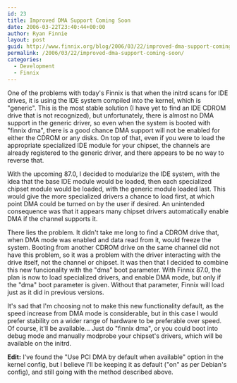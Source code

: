 ```yaml
---
id: 23
title: Improved DMA Support Coming Soon
date: 2006-03-22T23:40:44+00:00
author: Ryan Finnie
layout: post
guid: http://www.finnix.org/blog/2006/03/22/improved-dma-support-coming-soon/
permalink: /2006/03/22/improved-dma-support-coming-soon/
categories:
  - Development
  - Finnix
---
```

One of the problems with today's Finnix is that when the initrd scans for IDE drives, it is using the IDE system compiled into the kernel, which is "generic". This is the most stable solution (I have yet to find an IDE CDROM drive that is not recognized), but unfortunately, there is almost no DMA support in the generic driver, so even when the system is booted with "finnix dma", there is a good chance DMA support will not be enabled for either the CDROM or any disks. On top of that, even if you were to load the appropriate specialized IDE module for your chipset, the channels are already registered to the generic driver, and there appears to be no way to reverse that.

With the upcoming 87.0, I decided to modularize the IDE system, with the idea that the base IDE module would be loaded, then each specialized chipset module would be loaded, with the generic module loaded last. This would give the more specialized drivers a chance to load first, at which point DMA could be turned on by the user if desired. An unintended consequence was that it appears many chipset drivers automatically enable DMA if the channel supports it.

There lies the problem. It didn't take me long to find a CDROM drive that, when DMA mode was enabled and data read from it, would freeze the system. Booting from another CDROM drive on the same channel did not have this problem, so it was a problem with the driver interacting with the drive itself, not the channel or chipset. It was then that I decided to combine this new funcionality with the "dma" boot parameter. With Finnix 87.0, the plan is now to load specialized drivers, and enable DMA mode, but only if the "dma" boot parameter is given. Without that parameter, Finnix will load just as it did in previous versions.

It's sad that I'm choosing not to make this new functionality default, as the speed increase from DMA mode is considerable, but in this case I would prefer stability on a wider range of hardware to be preferable over speed. Of course, it'll be available... Just do "finnix dma", or you could boot into debug mode and manually modprobe your chipset's drivers, which will be available on the initrd.

**Edit:** I've found the "Use PCI DMA by default when available" option in the kernel config, but I believe I'll be keeping it as default ("on" as per Debian's config), and still going with the method described above.
